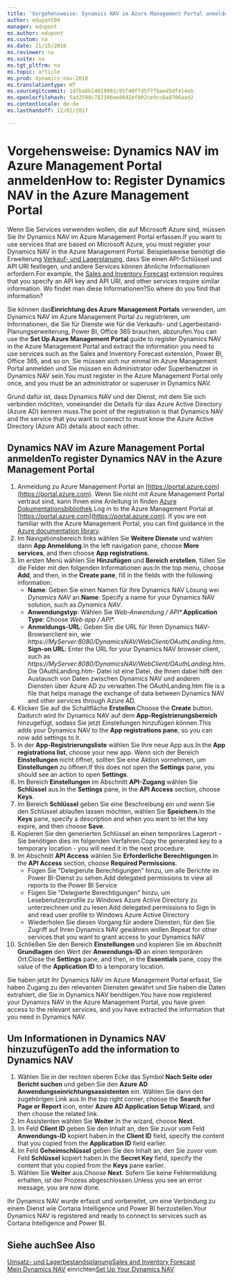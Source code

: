 ```yaml
---
title: 'Vorgehensweise: Dynamics NAV im Azure Management Portal anmelden'
author: edupont04
manager: edupont
ms.author: edupont
ms.custom: na
ms.date: 11/15/2016
ms.reviewer: na
ms.suite: na
ms.tgt_pltfrm: na
ms.topic: article
ms.prod: dynamics-nav-2018
ms.translationtype: HT
ms.sourcegitcommit: 1dfba8b14019991c95f40ffd5f7fbaed5df414eb
ms.openlocfilehash: 5ad2598c782346ee86d2efb02ce9cc6a8706aad2
ms.contentlocale: de-de
ms.lasthandoff: 12/01/2017

---
```

# <a name="how-to-register-dynamics-nav-in-the-azure-management-portal"></a><span data-ttu-id="fd3e1-102">Vorgehensweise: Dynamics NAV im Azure Management Portal anmelden</span><span class="sxs-lookup"><span data-stu-id="fd3e1-102">How to: Register Dynamics NAV in the Azure Management Portal</span></span>
<span data-ttu-id="fd3e1-103">Wenn Sie Services verwenden wollen, die auf Microsoft Azure sind, müssen Sie Ihr Dynamics NAV im Azure Management Portal erfassen.</span><span class="sxs-lookup"><span data-stu-id="fd3e1-103">If you want to use services that are based on Microsoft Azure, you must register your Dynamics NAV in the Azure Management Portal.</span></span> <span data-ttu-id="fd3e1-104">Beispielsweise benötigt die Erweiterung [Verkauf- und Lagerplanung](ui-extensions-sales-forecast.md), dass Sie einen API-Schlüssel und API URI festlegen, und andere Services können ähnliche Informationen erfordern.</span><span class="sxs-lookup"><span data-stu-id="fd3e1-104">For example, the [Sales and Inventory Forecast](ui-extensions-sales-forecast.md) extension requires that you specify an API key and API URI, and other services require similar information.</span></span> <span data-ttu-id="fd3e1-105">Wo findet man diese Informationen?</span><span class="sxs-lookup"><span data-stu-id="fd3e1-105">So where do you find that information?</span></span>

<span data-ttu-id="fd3e1-106">Sie können das**Einrichtung des Azure Management Portals** verwenden, um Dynamics NAV im Azure Management Portal zu registrieren, um Informationen, die Sie für Dienste wie für die Verkaufs- und Lagerbestand-Planungserweiterung, Power BI, Office 365 brauchen, abzurufen.</span><span class="sxs-lookup"><span data-stu-id="fd3e1-106">You can use the **Set Up Azure Management Portal** guide to register Dynamics NAV in the Azure Management Portal and extract the information you need to use services such as the Sales and Inventory Forecast extension, Power BI, Office 365, and so on.</span></span> <span data-ttu-id="fd3e1-107">Sie müssen sich nur einmal im Azure Management Portal anmelden und Sie müssen ein Administrator oder Superbenutzer in Dynamics NAV sein.</span><span class="sxs-lookup"><span data-stu-id="fd3e1-107">You must register in the Azure Management Portal only once, and you must be an administrator or superuser in Dynamics NAV.</span></span>

<span data-ttu-id="fd3e1-108">Grund dafür ist, dass Dynamics NAV und der Dienst, mit dem Sie sich verbinden möchten, voneinander die Details für das Azure Active Directory (Azure AD) kennen muss.</span><span class="sxs-lookup"><span data-stu-id="fd3e1-108">The point of the registration is that Dynamics NAV and the service that you want to connect to must know the Azure Active Directory (Azure AD) details about each other.</span></span>

## <a name="to-register-dynamics-nav-in-the-azure-management-portal"></a><span data-ttu-id="fd3e1-109">Dynamics NAV im Azure Management Portal anmelden</span><span class="sxs-lookup"><span data-stu-id="fd3e1-109">To register Dynamics NAV in the Azure Management Portal</span></span>
1. <span data-ttu-id="fd3e1-110">Anmeldung zu Azure Management Portal an [https://portal.azure.com](https://portal.azure.com). Wenn Sie nicht mit Azure Management Portal vertraut sind, kann Ihnen eine Anleitung in finden [Azure Dokumentationsbibliothek](https://azure.microsoft.com/en-us/documentation/articles).</span><span class="sxs-lookup"><span data-stu-id="fd3e1-110">Log in to the Azure Management Portal at [https://portal.azure.com](https://portal.azure.com).  If you are not familiar with the Azure Management Portal, you can find guidance in the [Azure documentation library](https://azure.microsoft.com/en-us/documentation/articles).</span></span>
2. <span data-ttu-id="fd3e1-111">Im Navigationsbereich links wählen Sie **Weitere Dienste** und wählen dann **App Anmeldung**.</span><span class="sxs-lookup"><span data-stu-id="fd3e1-111">In the left navigation pane, choose **More services**, and then choose **App registrations**.</span></span>
3. <span data-ttu-id="fd3e1-112">Im ersten Menü wählen Sie **Hinzufügen** und **Bereich erstellen**, füllen Sie die Felder mit den folgenden Informationen aus:</span><span class="sxs-lookup"><span data-stu-id="fd3e1-112">In the top menu, choose **Add**, and then, in the **Create pane**, fill in the fields with the following information:</span></span>
    - <span data-ttu-id="fd3e1-113">**Name**: Geben Sie einen Namen für Ihre Dynamics NAV Lösung wei *Dynamics NAV* an.</span><span class="sxs-lookup"><span data-stu-id="fd3e1-113">**Name**: Specify a name for your Dynamics NAV solution, such as *Dynamics NAV*.</span></span>
    - <span data-ttu-id="fd3e1-114">**Anwendungstyp**: Wählen Sie **Web-Anwendung* / API**.</span><span class="sxs-lookup"><span data-stu-id="fd3e1-114">**Application Type**: Choose **Web app* / API**.</span></span>
    - <span data-ttu-id="fd3e1-115">**Anmeldungs-URL**: Geben Sie die URL für Ihren Dynamics NAV-Browserclient ein, wie *https://MyServer:8080/DynamicsNAV/WebClient/OAuthLanding.htm*.</span><span class="sxs-lookup"><span data-stu-id="fd3e1-115">**Sign-on URL**: Enter the URL for your Dynamics NAV browser client, such as *https://MyServer:8080/DynamicsNAV/WebClient/OAuthLanding.htm*.</span></span>
        <span data-ttu-id="fd3e1-116">Die OAuthLanding.htm- Datei ist eine Datei, die Ihnen dabei hilft den Austausch von Daten zwischen Dynamics NAV und anderen Diensten über Azure AD zu verwalten.</span><span class="sxs-lookup"><span data-stu-id="fd3e1-116">The OAuthLanding.htm file is a file that helps manage the exchange of data between Dynamics NAV and other services through Azure AD.</span></span>
4. <span data-ttu-id="fd3e1-117">Klicken Sie auf die Schaltfläche **Erstellen**.</span><span class="sxs-lookup"><span data-stu-id="fd3e1-117">Choose the **Create** button.</span></span>
    <span data-ttu-id="fd3e1-118">Dadurch wird Ihr Dynamics NAV auf dem **App-Registrierungsbereich** hinzugefügt, sodass Sie jetzt Einstellungen hinzufügen können.</span><span class="sxs-lookup"><span data-stu-id="fd3e1-118">This adds your Dynamics NAV to the **App registrations pane**, so you can now add settings to it.</span></span>
5. <span data-ttu-id="fd3e1-119">In der **App-Registrierungsliste** wählen Sie Ihre neue App aus.</span><span class="sxs-lookup"><span data-stu-id="fd3e1-119">In the **App registrations list**, choose your new app.</span></span> <span data-ttu-id="fd3e1-120">Wenn sich der Bereich **Einstellungen** nicht öffnet, sollten Sie eine Aktion vornehmen, um **Einstellungen** zu öffnen.</span><span class="sxs-lookup"><span data-stu-id="fd3e1-120">If this does not open the **Settings** pane, you should see an action to open **Settings**.</span></span>
6. <span data-ttu-id="fd3e1-121">Im Bereich **Einstellungen** im Abschnitt **API-Zugang** wählen Sie **Schlüssel** aus.</span><span class="sxs-lookup"><span data-stu-id="fd3e1-121">In the **Settings** pane, in the **API Access** section, choose **Keys**.</span></span>
7. <span data-ttu-id="fd3e1-122">Im Bereich **Schlüssel** geben Sie eine Beschreibung ein und wenn Sie den Schlüssel ablaufen lassen möchten, wählen Sie **Speichern**.</span><span class="sxs-lookup"><span data-stu-id="fd3e1-122">In the **Keys** pane, specify a description and when you want to let the key expire, and then choose **Save**.</span></span>
8. <span data-ttu-id="fd3e1-123">Kopieren Sie den generierten Schlüssel an einen temporäres Lagerort - Sie benötigen dies im folgenden Verfahren.</span><span class="sxs-lookup"><span data-stu-id="fd3e1-123">Copy the generated key to a temporary location - you will need it in the next procedure.</span></span>
9. <span data-ttu-id="fd3e1-124">Im Abschnitt **API Access** wählen Sie **Erforderliche Berechtigungen**.</span><span class="sxs-lookup"><span data-stu-id="fd3e1-124">In the **API Access** section, choose **Required Permissions**.</span></span>
    - <span data-ttu-id="fd3e1-125">Fügen Sie "Delegierute Berechtigungen" hinzu, um alle Berichte im Power BI-Dienst zu sehen.</span><span class="sxs-lookup"><span data-stu-id="fd3e1-125">Add delegated permissions to view all reports to the Power BI Service</span></span>
    - <span data-ttu-id="fd3e1-126">Fügen Sie "Delegierte Berechtigungen" hinzu, um Lesebenutzerprofile zu Windows Azure Active Directory zu unterzeichnen und zu lesen.</span><span class="sxs-lookup"><span data-stu-id="fd3e1-126">Add delegated permissions to Sign In and read user profile to Windows Azure Active Directory</span></span>
    - <span data-ttu-id="fd3e1-127">Wiederholen Sie diesen Vorgang für andere Diensten, für den Sie Zugriff auf Ihren Dynamics NAV gewähren wollen.</span><span class="sxs-lookup"><span data-stu-id="fd3e1-127">Repeat for other services that you want to grant access to your Dynamics NAV</span></span>
10. <span data-ttu-id="fd3e1-128">Schließen Sie den Bereich **Einstellungen** und kopieren Sie im Abschnitt **Grundlagen** den Wert der **Anwendungs-ID** an einen temporären Ort.</span><span class="sxs-lookup"><span data-stu-id="fd3e1-128">Close the **Settings** pane, and then, in the **Essentials** pane, copy the value of the **Application ID** to a temporary location.</span></span>

<span data-ttu-id="fd3e1-129">Sie haben jetzt Ihr Dynamics NAV im Azure Management Portal erfasst, Sie haben Zugang zu den relevanten Diensten gewährt und Sie haben die Daten extrahiert, die Sie in Dynamics NAV benötigen.</span><span class="sxs-lookup"><span data-stu-id="fd3e1-129">You have now registered your Dynamics NAV in the Azure Management Portal, you have given access to the relevant services, and you have extracted the information that you need in Dynamics NAV.</span></span>  

## <a name="to-add-the-information-to-dynamics-nav"></a><span data-ttu-id="fd3e1-130">Um Informationen  in Dynamics NAV hinzuzufügen</span><span class="sxs-lookup"><span data-stu-id="fd3e1-130">To add the information to Dynamics NAV</span></span>
1. <span data-ttu-id="fd3e1-131">Wählen Sie in der rechten oberen Ecke das Symbol **Nach Seite oder Bericht suchen** und geben Sie den **Azure AD Anwendungseinrichtungsassistenten** ein. Wählen Sie dann den zugehörigen Link aus.</span><span class="sxs-lookup"><span data-stu-id="fd3e1-131">In the top right corner, choose the **Search for Page or Report** icon, enter **Azure AD Application Setup Wizard**, and then choose the related link.</span></span>
2. <span data-ttu-id="fd3e1-132">Im Assistenten wählen Sie **Weiter**.</span><span class="sxs-lookup"><span data-stu-id="fd3e1-132">In the wizard, choose **Next**.</span></span>
3. <span data-ttu-id="fd3e1-133">Im Feld **Client ID** geben Sie den Inhalt an, den Sie zuvor vom Feld **Anwendungs-ID** kopiert haben.</span><span class="sxs-lookup"><span data-stu-id="fd3e1-133">In the **Client ID** field, specify the content that you copied from the **Application ID** field earlier.</span></span>
4. <span data-ttu-id="fd3e1-134">Im Feld **Geheimschlüssel** geben Sie den Inhalt an, den Sie zuvor vom Feld **Schlüssel** kopiert haben.</span><span class="sxs-lookup"><span data-stu-id="fd3e1-134">In the **Secret Key** field, specify the content that you copied from the **Keys** pane earlier.</span></span>
5. <span data-ttu-id="fd3e1-135">Wählen Sie **Weiter** aus.</span><span class="sxs-lookup"><span data-stu-id="fd3e1-135">Choose **Next**.</span></span> <span data-ttu-id="fd3e1-136">Sofern Sie keine Fehlermeldung erhalten, ist der Prozess abgeschlossen.</span><span class="sxs-lookup"><span data-stu-id="fd3e1-136">Unless you see an error message, you are now done.</span></span>

<span data-ttu-id="fd3e1-137">Ihr Dynamics NAV wurde erfasst und vorbereitet, um eine Verbindung zu einem Dienst wie Cortana Intelligence und Power BI herzustellen.</span><span class="sxs-lookup"><span data-stu-id="fd3e1-137">Your Dynamics NAV is registered and ready to connect to services such as Cortana Intelligence and Power BI.</span></span>

## <a name="see-also"></a><span data-ttu-id="fd3e1-138">Siehe auch</span><span class="sxs-lookup"><span data-stu-id="fd3e1-138">See Also</span></span>
[<span data-ttu-id="fd3e1-139">Umsatz- und Lagerbestandsplanung</span><span class="sxs-lookup"><span data-stu-id="fd3e1-139">Sales and Inventory Forecast</span></span>](ui-extensions-sales-forecast.md)  
<span data-ttu-id="fd3e1-140">[Mein Dynamics NAV](setup.md) einrichten</span><span class="sxs-lookup"><span data-stu-id="fd3e1-140">[Set Up Your Dynamics NAV](setup.md)</span></span>  

